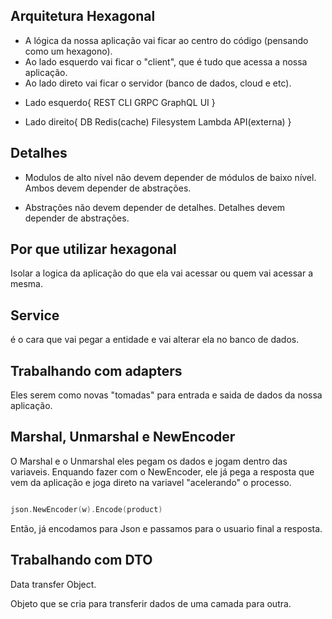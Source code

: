## Arquitetura Hexagonal

* A lógica da nossa aplicação vai ficar ao centro do código (pensando como um hexagono).
* Ao lado esquerdo vai ficar o "client", que é tudo que acessa a nossa aplicação. 
* Ao lado direto vai ficar o servidor (banco de dados, cloud e etc).

- Lado esquerdo{
    REST
    CLI
    GRPC
    GraphQL
    UI
}

- Lado direito{
    DB
    Redis(cache)
    Filesystem
    Lambda
    API(externa)
}

## Detalhes

* Modulos de alto nível não devem depender de módulos de baixo nível. Ambos devem depender de abstrações.

* Abstrações não devem depender de detalhes. Detalhes devem depender de abstrações.

## Por que utilizar hexagonal 

Isolar a logica da aplicação do que ela vai acessar ou quem vai acessar a mesma. 

## Service

é o cara que vai pegar a entidade e vai alterar ela no banco de dados. 

## Trabalhando com adapters

Eles serem como novas "tomadas" para entrada e saida de dados da nossa aplicação.


## Marshal, Unmarshal e NewEncoder

O Marshal e o Unmarshal eles pegam os dados e jogam dentro das variaveis. Enquando fazer com o NewEncoder, ele já pega a resposta que vem da aplicação e joga direto na variavel "acelerando" o processo.
```go

json.NewEncoder(w).Encode(product)

```

Então, já encodamos para Json e passamos para o usuario final a resposta.


## Trabalhando com DTO

Data transfer Object.

Objeto que se cria para transferir dados de uma camada para outra.